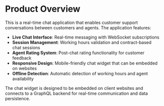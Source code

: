 # Product Overview

This is a real-time chat application that enables customer support conversations between customers and agents. The application features:

- **Live Chat Interface**: Real-time messaging with WebSocket subscriptions
- **Session Management**: Working hours validation and contract-based chat sessions
- **Agent Rating System**: Post-chat rating functionality for customer feedback
- **Responsive Design**: Mobile-friendly chat widget that can be embedded on websites
- **Offline Detection**: Automatic detection of working hours and agent availability

The chat widget is designed to be embedded on client websites and connects to a GraphQL backend for real-time communication and data persistence.